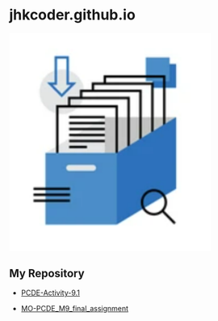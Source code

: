 # jhkcoder.github.io

<img src="repo.png" width="400">

## My Repository
* [PCDE-Activity-9.1](https://jhkcoder.github.io/PCDE-Activity-9.1/)<br />

* [MO-PCDE_M9_final_assignment](https://github.com/jhkcoder/MO-PCDE_M9_final_assignment)
